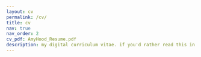 ```yaml
---
layout: cv
permalink: /cv/
title: cv
nav: true
nav_order: 2
cv_pdf: AmyHood_Resume.pdf
description: my digital curriculum vitae. if you'd rather read this in a PDF, you can download a version by clicking the purple icon above. ☝🏻
---
```

